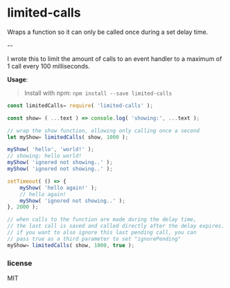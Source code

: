 <h1>limited-calls</h1>

Wraps a function so it can only be called once during a set delay time.

--

I wrote this to limit the amount of calls to an event handler to a maximum of 1 call every 100 milliseconds.


**Usage**:


>Install with npm: `npm install --save limited-calls`


```javascript
const limitedCalls= require( 'limited-calls' );

const show= ( ...text ) => console.log( 'showing:', ...text );

// wrap the show function, allowing only calling once a second
let myShow= limitedCalls( show, 1000 );

myShow( 'hello', 'world!' );
// showing: hello world!
myShow( 'ignored not showing..' );
myShow( 'ignored not showing..' );

setTimeout( () => {
	myShow( 'hello again!' );
	// hello again!
	myShow( 'ignored not showing..' );
}, 2000 );

// when calls to the function are made during the delay time,
// the last call is saved and called directly after the delay expires.
// if you want to also ignore this last pending call, you can
// pass true as a third parameter to set "ignorePending"
myShow= limitedCalls( show, 1000, true );
```

<h3>license</h3>

MIT